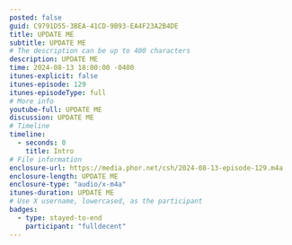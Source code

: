 ```yaml
---
posted: false
guid: C9791D55-3BEA-41CD-9B93-EA4F23A2B4DE
title: UPDATE ME
subtitle: UPDATE ME
# The description can be up to 400 characters
description: UPDATE ME
time: 2024-08-13 18:00:00 -0400
itunes-explicit: false
itunes-episode: 129
itunes-episodeType: full
# More info
youtube-full: UPDATE ME
discussion: UPDATE ME
# Timeline
timeline:
  - seconds: 0
    title: Intro
# File information
enclosure-url: https://media.phor.net/csh/2024-08-13-episode-129.m4a
enclosure-length: UPDATE ME
enclosure-type: "audio/x-m4a"
itunes-duration: UPDATE ME
# Use X username, lowercased, as the participant
badges:
  - type: stayed-to-end
    participant: "fulldecent"
---
```


<!--end of quick notes-->
